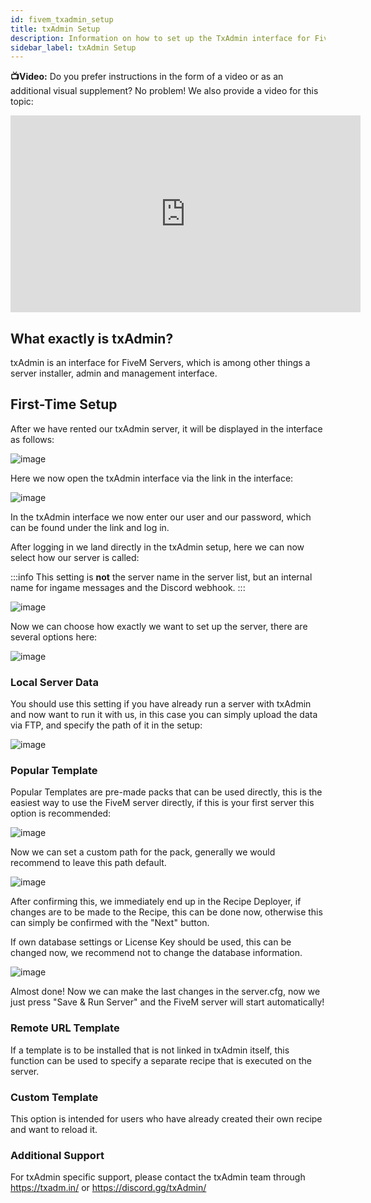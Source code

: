 ```yaml
---
id: fivem_txadmin_setup
title: txAdmin Setup
description: Information on how to set up the TxAdmin interface for FiveM game servers from ZAP-Hosting - ZAP-Hosting.com Documentation
sidebar_label: txAdmin Setup
---
```




**📺Video:** Do you prefer instructions in the form of a video or as an additional visual supplement? No problem! We also provide a video for this topic: 

<iframe width="560" height="315" src="https://www.youtube.com/embed/n3RoiExrvN0" title="YouTube video player" frameborder="0" allow="accelerometer; autoplay; clipboard-write; encrypted-media; gyroscope; picture-in-picture" allowfullscreen></iframe>


## What exactly is txAdmin?

txAdmin is an interface for FiveM Servers, which is among other things a server installer, admin and management interface.

## First-Time Setup

After we have rented our txAdmin server, it will be displayed in the interface as follows:

![image](https://user-images.githubusercontent.com/13604413/159169306-97751551-ef77-47a1-9fe2-acf2a437c16c.png)

Here we now open the txAdmin interface via the link in the interface:

![image](https://user-images.githubusercontent.com/13604413/159169313-5e9e3c01-1c48-48e5-855e-6126c39bfdf9.png)

In the txAdmin interface we now enter our user and our password, which can be found under the link and log in.

After logging in we land directly in the txAdmin setup, here we can now select how our server is called:

:::info
This setting is **not** the server name in the server list, but an internal name for ingame messages and the Discord webhook.
:::

![image](https://user-images.githubusercontent.com/13604413/159169329-6b9670f4-e472-4619-8451-4dc8158a33cf.png)

Now we can choose how exactly we want to set up the server, there are several options here:

![image](https://user-images.githubusercontent.com/13604413/159169335-a4a52bc6-020e-4116-985c-9145ae7d5d84.png)

### Local Server Data

You should use this setting if you have already run a server with txAdmin and now want to run it with us, in this case you can simply upload the data via FTP, and specify the path of it in the setup:

![image](https://user-images.githubusercontent.com/13604413/159169346-9d8536fc-8fe2-4746-aa78-67b54b60c89c.png)


### Popular Template

Popular Templates are pre-made packs that can be used directly, this is the easiest way to use the FiveM server directly, if this is your first server this option is recommended:

![image](https://user-images.githubusercontent.com/13604413/159169359-1a0e1e9e-17c3-4d60-9da7-7fd6362da8b7.png)

Now we can set a custom path for the pack, generally we would recommend to leave this path default.

![image](https://user-images.githubusercontent.com/13604413/159169394-3fc332b4-4537-46cf-bd25-57235783c843.png)


After confirming this, we immediately end up in the Recipe Deployer, if changes are to be made to the Recipe, this can be done now, otherwise this can simply be confirmed with the "Next" button.


If own database settings or License Key should be used, this can be changed now, we recommend not to change the database information.

![image](https://user-images.githubusercontent.com/13604413/159169403-1909153c-67ac-4b6b-9623-7d8cf6f0751b.png)



Almost done! Now we can make the last changes in the server.cfg, now we just press "Save & Run Server" and the FiveM server will start automatically!

### Remote URL Template

If a template is to be installed that is not linked in txAdmin itself, this function can be used to specify a separate recipe that is executed on the server.

### Custom Template

This option is intended for users who have already created their own recipe and want to reload it.

### Additional Support

For txAdmin specific support, please contact the txAdmin team through https://txadm.in/ or https://discord.gg/txAdmin/
